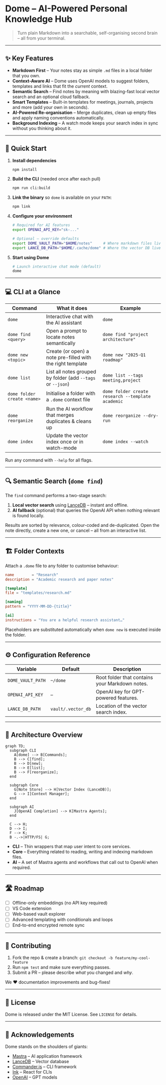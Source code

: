 # Dome – AI-Powered Personal Knowledge Hub

> Turn plain Markdown into a searchable, self-organising second brain – all from your terminal.

---

## ✨ Key Features

- **Markdown First** – Your notes stay as simple `.md` files in a local folder that you own.
- **Context-Aware AI** – Dome uses OpenAI models to suggest folders, templates and links that fit the *current* context.
- **Semantic Search** – Find notes by meaning with blazing-fast local vector search and an optional cloud fallback.
- **Smart Templates** – Built-in templates for meetings, journals, projects and more (add your own in seconds).
- **AI-Powered Re-organisation** – Merge duplicates, clean up empty files and apply naming conventions automatically.
- **Background Indexing** – A watch mode keeps your search index in sync without you thinking about it.

---

## 🚀 Quick Start

1. **Install dependencies**

   ```bash
   npm install
   ```

2. **Build the CLI** (needed once after each pull)

   ```bash
   npm run cli:build
   ```

3. **Link the binary** so `dome` is available on your `PATH`:

   ```bash
   npm link
   ```

4. **Configure your environment**

   ```bash
   # Required for AI features
   export OPENAI_API_KEY="sk-..."

   # Optional – override defaults
   export DOME_VAULT_PATH="$HOME/notes"     # Where markdown files live
   export LANCE_DB_PATH="$HOME/.cache/dome" # Where the vector DB lives
   ```

5. **Start using Dome**

   ```bash
   # Launch interactive chat mode (default)
   dome
   ```

---

## 💻 CLI at a Glance

Command | What it does | Example
--------|--------------|---------
`dome` | Interactive chat with the AI assistant | `dome`
`dome find <query>` | Open a prompt to locate notes semantically | `dome find "project architecture"`
`dome new <topic>` | Create (or open) a note pre-filled with the right template | `dome new "2025-Q1 roadmap"`
`dome list` | List all notes grouped by folder (add `--tags` or `--json`) | `dome list --tags meeting,project`
`dome folder create <name>` | Initialise a folder with a `.dome` context file | `dome folder create research --template academic`
`dome reorganize` | Run the AI workflow that merges duplicates & cleans up | `dome reorganize --dry-run`
`dome index` | Update the vector index once or in watch-mode | `dome index --watch`

Run any command with `--help` for all flags.

---

## 🔍 Semantic Search (`dome find`)

The `find` command performs a two-stage search:

1. **Local vector search** using [LanceDB](https://lancedb.com) – instant and offline.
2. **AI fallback** (optional) that queries the OpenAI API when nothing relevant is found locally.

Results are sorted by relevance, colour-coded and de-duplicated. Open the note directly, create a new one, or cancel – all from an interactive list.

---

## 🏗 Folder Contexts

Attach a `.dome` file to any folder to customise behaviour:

```toml
name        = "Research"
description = "Academic research and paper notes"

[template]
file = "templates/research.md"

[naming]
pattern = "YYYY-MM-DD-{title}"

[ai]
instructions = "You are a helpful research assistant…"
```

Placeholders are substituted automatically when `dome new` is executed inside the folder.

---

## ⚙️ Configuration Reference

Variable | Default | Description
---------|---------|------------
`DOME_VAULT_PATH` | `~/dome` | Root folder that contains your Markdown notes.
`OPENAI_API_KEY` | – | OpenAI key for GPT-powered features.
`LANCE_DB_PATH` | `vault/.vector_db` | Location of the vector search index.

---

## 🧩 Architecture Overview

```mermaid
graph TD;
  subgraph CLI
    A[dome] --> B[Commands];
    B --> C[find];
    B --> D[new];
    B --> E[list];
    B --> F[reorganize];
  end

  subgraph Core
    G[Note Store] --> H[Vector Index (LanceDB)];
    G --> I[Context Manager];
  end

  subgraph AI
    J[OpenAI Completion] --> K[Mastra Agents];
  end

  C --> H;
  D --> I;
  F --> K;
  B -.->|HTTP/FS| G;
```

- **CLI** – Thin wrappers that map user intent to core services.
- **Core** – Everything related to reading, writing and indexing markdown files.
- **AI** – A set of Mastra agents and workflows that call out to OpenAI when required.

---

## 🛣 Roadmap

- [ ] Offline-only embeddings (no API key required)
- [ ] VS Code extension
- [ ] Web-based vault explorer
- [ ] Advanced templating with conditionals and loops
- [ ] End-to-end encrypted remote sync

---

## 🤝 Contributing

1. Fork the repo & create a branch: `git checkout -b feature/my-cool-feature`  
2. Run `npm test` and make sure everything passes.  
3. Submit a PR – please describe *what* you changed and *why*.

We ❤️ documentation improvements and bug-fixes!

---

## 📜 License

Dome is released under the MIT License. See `LICENSE` for details.

---

## 🙏 Acknowledgements

Dome stands on the shoulders of giants:

- [Mastra](https://mastra.ai) – AI application framework
- [LanceDB](https://lancedb.com) – Vector database
- [Commander.js](https://github.com/tj/commander.js) – CLI framework
- [Ink](https://github.com/vadimdemedes/ink) – React for CLIs
- [OpenAI](https://openai.com) – GPT models
